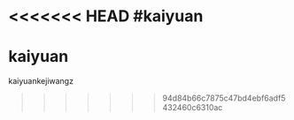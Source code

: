 <<<<<<< HEAD
#kaiyuan
=======
# kaiyuan
kaiyuankejiwangz
>>>>>>> 94d84b66c7875c47bd4ebf6adf5432460c6310ac

